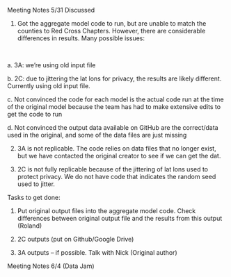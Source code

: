 Meeting Notes 5/31
Discussed
<br>

1)	Got the aggregate model code to run, but are unable to match the counties to Red Cross Chapters. However, there are considerable differences in results. Many possible issues:
<br>

a.	3A: we’re using old input file
<br>

b.	2C: due to jittering the lat lons for privacy, the results are likely different. Currently using old input file.
<br>

c.	Not convinced the code for each model is the actual code run at the time of the original model because the team has had to make extensive edits to get the code to run
<br>

d.	Not convinced the output data available on GitHub are the correct/data used in the original, and some of the data files are just missing

2)	3A is not replicable. The code relies on data files that no longer exist, but we have contacted the original creator to see if we can get the dat.

3)	2C is not fully replicable because of the jittering of lat lons used to protect privacy. We do not have code that indicates the random seed used to jitter.

Tasks to get done:
1)	Put original output files into the aggregate model code. Check differences between original output file and the results from this output (Roland)

2)	2C outputs (put on Github/Google Drive)

3)	3A outputs – if possible. Talk with Nick (Original author)


Meeting Notes 6/4 (Data Jam)
